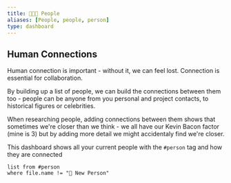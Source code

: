 ```yaml
---
title: 👨‍👧‍👦 People
aliases: [People, people, person]
type: dashboard
---
```

## Human Connections
Human connection is important - without it, we can feel lost. Connection is essential for collaboration.

By building up a list of people, we can build the connections between them too - people can be anyone from you personal and project contacts, to historical figures or celebrities.

When researching people, adding connections between them shows that sometimes we're closer than we think - we all have our Kevin Bacon factor (mine is 3) but by adding more detail we might accidentaly find we're closer.

This dashboard shows all your current people with the `#person` tag and how they are connected

```dataview
list from #person 
where file.name != "👤 New Person"
```